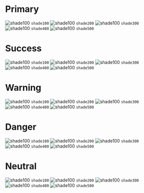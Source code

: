 # Primary
![shade100](https://via.placeholder.com/90/ECEEF8/000000?text=+) `shade100`
![shade100](https://via.placeholder.com/90/CDD4F3/000000?text=+) `shade200`
![shade100](https://via.placeholder.com/90/3f49a7/000000?text=+) `shade300`
![shade100](https://via.placeholder.com/90/23295d/000000?text=+) `shade400`
![shade100](https://via.placeholder.com/90/151838/000000?text=+) `shade500`

# Success

![shade100](https://via.placeholder.com/90/ecf8f0/000000?text=+) `shade100`
![shade100](https://via.placeholder.com/90/a2dcb3/000000?text=+) `shade200`
![shade100](https://via.placeholder.com/90/3fa75c/000000?text=+) `shade300`
![shade100](https://via.placeholder.com/90/235d33/000000?text=+) `shade400`
![shade100](https://via.placeholder.com/90/13331B/000000?text=+) `shade500`

# Warning
![shade100](https://via.placeholder.com/90/fff9e6/000000?text=+) `shade100`
![shade100](https://via.placeholder.com/90/fde082/000000?text=+) `shade200`
![shade100](https://via.placeholder.com/90/e2ae04/000000?text=+) `shade300`
![shade100](https://via.placeholder.com/90/7d6102/000000?text=+) `shade400`
![shade100](https://via.placeholder.com/90/403000/000000?text=+) `shade500`

# Danger
![shade100](https://via.placeholder.com/90/fef3f3/000000?text=+) `shade100`
![shade100](https://via.placeholder.com/90/f98585/000000?text=+) `shade200`
![shade100](https://via.placeholder.com/90/db0b0b/000000?text=+) `shade300`
![shade100](https://via.placeholder.com/90/7a0606/000000?text=+) `shade400`
![shade100](https://via.placeholder.com/90/330202/000000?text=+) `shade500`

# Neutral
![shade100](https://via.placeholder.com/90/C8C9CC/000000?text=+) `shade100`
![shade100](https://via.placeholder.com/90/F2F3F5/000000?text=+) `shade200`
![shade100](https://via.placeholder.com/90/E2E4E5/000000?text=+) `shade300`
![shade100](https://via.placeholder.com/90/2E3338/000000?text=+) `shade400`
![shade100](https://via.placeholder.com/90/060607/000000?text=+) `shade500`